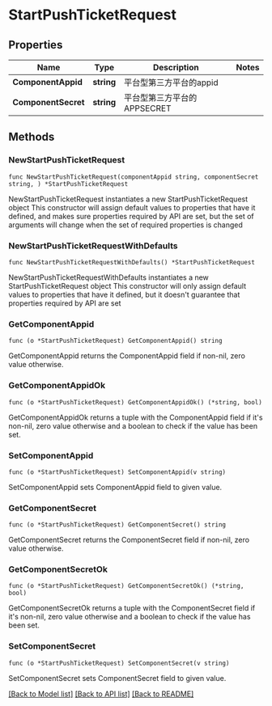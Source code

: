 # StartPushTicketRequest

## Properties

Name | Type | Description | Notes
------------ | ------------- | ------------- | -------------
**ComponentAppid** | **string** | 平台型第三方平台的appid | 
**ComponentSecret** | **string** | 平台型第三方平台的APPSECRET | 

## Methods

### NewStartPushTicketRequest

`func NewStartPushTicketRequest(componentAppid string, componentSecret string, ) *StartPushTicketRequest`

NewStartPushTicketRequest instantiates a new StartPushTicketRequest object
This constructor will assign default values to properties that have it defined,
and makes sure properties required by API are set, but the set of arguments
will change when the set of required properties is changed

### NewStartPushTicketRequestWithDefaults

`func NewStartPushTicketRequestWithDefaults() *StartPushTicketRequest`

NewStartPushTicketRequestWithDefaults instantiates a new StartPushTicketRequest object
This constructor will only assign default values to properties that have it defined,
but it doesn't guarantee that properties required by API are set

### GetComponentAppid

`func (o *StartPushTicketRequest) GetComponentAppid() string`

GetComponentAppid returns the ComponentAppid field if non-nil, zero value otherwise.

### GetComponentAppidOk

`func (o *StartPushTicketRequest) GetComponentAppidOk() (*string, bool)`

GetComponentAppidOk returns a tuple with the ComponentAppid field if it's non-nil, zero value otherwise
and a boolean to check if the value has been set.

### SetComponentAppid

`func (o *StartPushTicketRequest) SetComponentAppid(v string)`

SetComponentAppid sets ComponentAppid field to given value.


### GetComponentSecret

`func (o *StartPushTicketRequest) GetComponentSecret() string`

GetComponentSecret returns the ComponentSecret field if non-nil, zero value otherwise.

### GetComponentSecretOk

`func (o *StartPushTicketRequest) GetComponentSecretOk() (*string, bool)`

GetComponentSecretOk returns a tuple with the ComponentSecret field if it's non-nil, zero value otherwise
and a boolean to check if the value has been set.

### SetComponentSecret

`func (o *StartPushTicketRequest) SetComponentSecret(v string)`

SetComponentSecret sets ComponentSecret field to given value.



[[Back to Model list]](../README.md#documentation-for-models) [[Back to API list]](../README.md#documentation-for-api-endpoints) [[Back to README]](../README.md)


